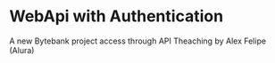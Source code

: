 # WebApi with Authentication

A new Bytebank project access through API
Theaching by Alex Felipe (Alura)